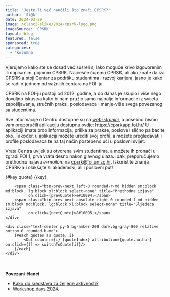```yaml
---
title: 'Jeste li već naučili što znači CPSRK?'
author: 'St@k'
date: 2024-03-29
image: /clanci-slike/2024/cpsrk-logo.png
imageSource: 'CPSRK'
layout: blog
featured: false
sponsored: true
categories:
  - 'kolumna'
---
```


<p class="mx-auto">Vjerujemo kako ste se dosad već susreli s, lako moguće krivo izgovorenim ili napisanim, pojmom CPSRK. Najčešće čujemo CPRSK, ali ako znate da iza CPSRK-a stoji Centar za podršku studentima i razvoj karijera, jasno je kako se radi o jednom od važnijih centara na FOI-ju.</p>

<p class="mx-auto">CPSRK na FOI-ju postoji od 2012. godine, a do danas je skupio i više nego dovoljno iskustva kako bi nam pružio samo najbolje informacije iz svijeta zapošljavanja, stručnih praksi, poslodavaca i manje-više svega povezanog sa studentima.</p>

<p class="mx-auto">Sve informacije o Centru dostupne su na <i><a href="https://cpsrk.foi.hr" target="_blank">web-stranici</a></i>, a posebno bismo vam preporučili aplikaciju dostupnu ovdje: <a href="https://cpsrkapp.foi.hr/" target="_blank">https://cpsrkapp.foi.hr/</a> U aplikaciji imate brdo informacija, prilika za prakse, poslove i slično pa bacite oko. Također, u aplikaciji možete urediti svoj profil, a možete pregledavati i profile poslodavaca te na taj način postepeno ući u poslovni svijet.</p>

<p class="mx-auto">Vrata Centra uvijek su otvorena svim studentima, a možete ih pronaći u zgradi FOI 1, prva vrata desno nakon glavnog ulaza. Ipak, preporučujemo prethodnu najavu <i>e-mailom</i> na <a href="mailto:cpsrk@foi.unizg.hr">cpsrk@foi.unizg.hr</a>. Iskoristite znanja CPSRK-a i olakšajte si akademski, ali i poslovni put!</p>

<script>
	import quotes from './cpsrkQuotes.json'
	import Quote from '$lib/components/QuoteRotator/Quote.svelte'
	import Dot from '$lib/components/QuoteRotator/Dot.svelte'

	let quoteIndex = 0
	let title = quotes[quoteIndex].title
	let quote = quotes[quoteIndex].quote
	let author = quotes[quoteIndex].author

	const nextQuote = () => {
		quoteIndex = quoteIndex === quotes.length - 1 ? 0 : quoteIndex + 1
		title = quotes[quoteIndex].title
		quote = quotes[quoteIndex].quote
		author = quotes[quoteIndex].author
	}

	const prevQuote = () => {
		quoteIndex = quoteIndex === 0 ? quotes.length - 1 : quoteIndex - 1
		title = quotes[quoteIndex].title
		quote = quotes[quoteIndex].quote
		author = quotes[quoteIndex].author
	}
    
    const switchToQuote = (i) => {
        quoteIndex = i;
		title = quotes[quoteIndex].title
        quote = quotes[quoteIndex].quote
        author = quotes[quoteIndex].author
    }
</script>

<section class="w-11/12 mt-20 mx-auto mb-0">
    <div class="relative rounded-t-md bg-sky-500 dark:bg-sky-900 pt-4 flex flex-col items-center justify-center sm:min-h-[20rem] md:min-h-[25rem] min-h-[30rem]">
        {#key quote}
            <Quote {title} {quote} {author} />
        {/key}

        <span class="btn-prev-next left-0 rounded-r-md hidden sm:block md:block, lg:block xl:block select-none" title="Prethodna izjava"
              on:click={prevQuote}>&#10094;</span>
        <span class="btn-prev-next absolute right-0 rounded-l-md hidden sm:block md:block, lg:block xl:block select-none" title="Sljedeća izjava"
              on:click={nextQuote}>&#10095;</span>
    </div>

    <div class="text-center py-5 bg-amber-200 dark:bg-gray-800 relative bottom-0 rounded-b-md">
        {#each quotes as quote, i}
            <Dot counter={i} {quoteIndex} attribution={quote.author} on:click={() => switchToQuote(i)}/>
        {/each}
    </div>
</section>

<br><br>
<b class="text-xl">Povezani članci</b>
<ul>
    <li><a href="/blog/cpsrk-financiranje-aktivnosti">Kako do sredstava za željene aktivnosti?</a></li>
    <li><a href="/blog/workshop-days-2024">Workshop days 2024.</a></li>
</ul>

<style>
    .btn-prev-next {
        @apply cursor-pointer absolute top-1/2 transform -translate-y-1/2 py-4 px-6 text-base font-bold text-gray-700 bg-gray-200 border-l-4 border-gray-300;
    }
</style>